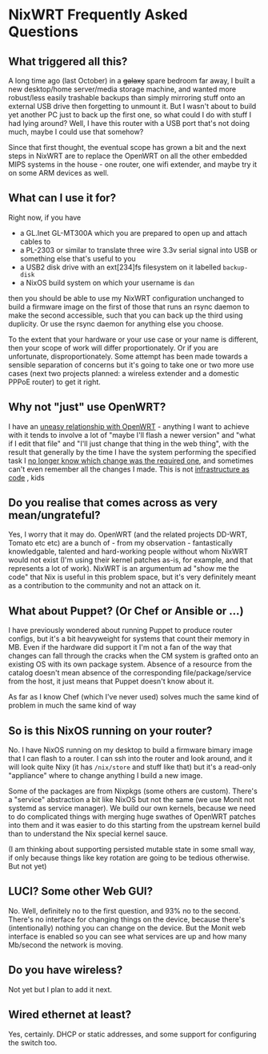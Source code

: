 # NixWRT Frequently Asked Questions

## What triggered all this?

A long time ago (last October) in a <del>galaxy</del> spare bedroom
far away, I built a new desktop/home server/media storage machine, and
wanted more robust/less easily trashable backups than simply mirroring
stuff onto an external USB drive then forgetting to unmount it.  But I
wasn't about to build yet another PC just to back up the first one, so
what could I do with stuff I had lying around?  Well, I have this
router with a USB port that's not doing much, maybe I could
use that somehow?

Since that first thought, the eventual scope has grown a bit and the
next steps in NixWRT are to replace the OpenWRT on all the other
embedded MIPS systems in the house - one router, one wifi extender,
and maybe try it on some ARM devices as well.

## What can I use it for?

Right now, if you have

* a GL.Inet GL-MT300A which you are prepared to open up and attach cables to
* a PL-2303 or similar to translate three wire 3.3v serial signal into USB or something else that's useful to you
* a USB2 disk drive with an ext[234]fs filesystem on it labelled `backup-disk`
* a NixOS build system on which your username is `dan`

then you should be able to use my NixWRT configuration unchanged to
build a firmware image on the first of those that runs an rsync daemon to
make the second accessible, such that you can back up the third using
duplicity.  Or use the rsync daemon for anything else you choose.

To the extent that your hardware or your use case or your name is
different, then your scope of work will differ proportionately. Or if
you are unfortunate, disproportionately.  Some attempt has been made
towards a sensible separation of concerns but it's going to take one
or two more use cases (next two projects planned: a wireless extender
and a domestic PPPoE router) to get it right.

## Why not "just" use OpenWRT?

I have an [uneasy relationship with OpenWRT](https://ww.telent.net/2011/6/22/openwrt_backfire_first_impressions) - anything I want to achieve with it tends to involve a lot of "maybe
I'll flash a newer version" and "what if I edit that file" and "I'll
just change that thing in the web thing", with the result that
generally by the time I have the system performing the specified task
I
[no longer know which change was the required one](https://ww.telent.net/2016/11/12/huawei_e3372_with_openwrt),
and sometimes can't even remember all the changes I made. This is
not
[infrastructure as code](https://martinfowler.com/bliki/InfrastructureAsCode.html) ,
kids

## Do you realise that comes across as very mean/ungrateful?

Yes, I worry that it may do.  OpenWRT (and the related projects
DD-WRT, Tomato etc etc) are a bunch of - from my observation -
fantastically knowledgable, talented and hard-working people without
whom NixWRT would not exist (I'm using their kernel patches as-is, for
example, and that represents a lot of work).  NixWRT is an argumentum
ad "show me the code" that Nix is useful in this problem space, but
it's very definitely meant as a contribution to the community and not
an attack on it.


## What about Puppet? (Or Chef or Ansible or ...)

I have previously wondered about running Puppet to produce router
configs, but it's a bit heavyweight for systems that count their
memory in MB.  Even if the hardware did support it I'm not a fan of the
way that changes can fall through the cracks when the CM system is
grafted onto an existing OS with its own package system.  Absence of a
resource from the catalog doesn't mean absence of the corresponding
file/package/service from the host, it just means that Puppet doesn't
know about it.

As far as I know Chef (which I've never used) solves much the same
kind of problem in much the same kind of way

## So is this NixOS running on your router?

No.  I have NixOS running on my desktop to build a firmware
bimary image that I can flash to a router.  I can ssh into the router
and look around, and it will look quite Nixy (it has `/nix/store` and
stuff like that) but it's a read-only "appliance" where to change
anything I build a new image.

Some of the packages are from Nixpkgs (some others are custom).
There's a "service" abstraction a bit like NixOS but not the same (we
use Monit not systemd as service manager).  We build our own kernels,
because we need to do complicated things with merging huge swathes of
OpenWRT patches into them and it was easier to do this starting from
the upstream kernel build than to understand the Nix special kernel
sauce.

(I am thinking about supporting persisted mutable state in some small
way, if only because things like key rotation are going to be tedious
otherwise.  But not yet)

## LUCI? Some other Web GUI?  

No. Well, definitely no to the first question, and 93% no to the
second.  There's no interface for changing things on the device,
because there's (intentionally) nothing you can change on the device.
But the Monit web interface is enabled so you can see what services
are up and how many Mb/second the network is moving.

## Do you have wireless?

Not yet but I plan to add it next.


## Wired ethernet at least?

Yes, certainly.  DHCP or static addresses, and some support for
configuring the switch too.


